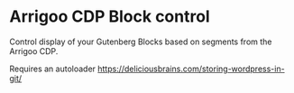 # Arrigoo CDP Block control

Control display of your Gutenberg Blocks based on segments from the Arrigoo CDP.

Requires an autoloader https://deliciousbrains.com/storing-wordpress-in-git/
